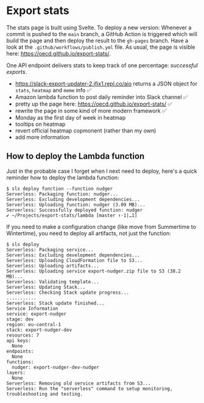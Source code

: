 # Export stats

The stats page is built using Svelte.  To deploy a new version: Whenever a commit is pushed to the `main` branch, a GitHub Action is triggered which will build the page and then deploy the result to the `gh-pages` branch. Have a look at the `.github/workflows/publish.yml` file. As usual, the page is visible here: https://oecd.github.io/export-stats/.

One API endpoint delivers stats to keep track of one percentage: _successful exports_.

* https://slack-export-updater-2.jfix1.repl.co/aio returns a JSON object for `stats`, `heatmap` and `meme` info ✅
* Amazon lambda function to post daily reminder into Slack channel ✅
* pretty up the page here: https://oecd.github.io/export-stats/ ✅
* rewrite the page in some kind of more modern framework ✅
* Monday as the first day of week in heatmap
* tooltips on heatmap
* revert official heatmap copmonent (rather than my own)
* add more information

## How to deploy the Lambda function

Just in the probable case I forget when I next need to deploy, here's a quick reminder how to deploy the lambda function:

    $ sls deploy function --function nudger
    Serverless: Packaging function: nudger...
    Serverless: Excluding development dependencies...
    Serverless: Uploading function: nudger (3.09 MB)...
    Serverless: Successfully deployed function: nudger
    ✔ ~/Projects/export-stats/lambda [master ↑·1|…1]

If you need to make a configuration change (like move from Summertime to Wintertime), you need to deploy all artifacts, not just the function:

    $ sls deploy 
    Serverless: Packaging service...
    Serverless: Excluding development dependencies...
    Serverless: Uploading CloudFormation file to S3...
    Serverless: Uploading artifacts...
    Serverless: Uploading service export-nudger.zip file to S3 (38.2 MB)...
    Serverless: Validating template...
    Serverless: Updating Stack...
    Serverless: Checking Stack update progress...
    ...........
    Serverless: Stack update finished...
    Service Information
    service: export-nudger
    stage: dev
    region: eu-central-1
    stack: export-nudger-dev
    resources: 7
    api keys:
      None
    endpoints:
      None
    functions:
      nudger: export-nudger-dev-nudger
    layers:
      None
    Serverless: Removing old service artifacts from S3...
    Serverless: Run the "serverless" command to setup monitoring, troubleshooting and testing.
